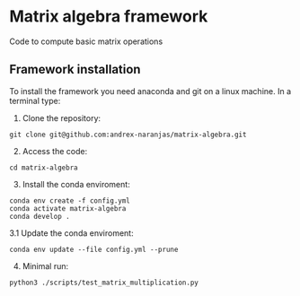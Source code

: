 # Matrix algebra framework

Code to compute basic matrix operations

## Framework installation

To install the framework you need anaconda and git on a linux machine. In a terminal type:
1. Clone the repository:
  ```
  git clone git@github.com:andrex-naranjas/matrix-algebra.git
  ```
2. Access the code:
  ```
  cd matrix-algebra
  ```
3. Install the conda enviroment:
  ```
  conda env create -f config.yml
  conda activate matrix-algebra
  conda develop .
  ```
3.1 Update the conda enviroment:
   ```
   conda env update --file config.yml --prune
   ```

4. Minimal run:
  ```
  python3 ./scripts/test_matrix_multiplication.py
  ```
